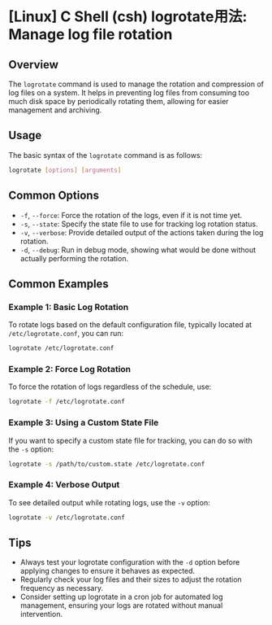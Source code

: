 # [Linux] C Shell (csh) logrotate用法: Manage log file rotation

## Overview
The `logrotate` command is used to manage the rotation and compression of log files on a system. It helps in preventing log files from consuming too much disk space by periodically rotating them, allowing for easier management and archiving.

## Usage
The basic syntax of the `logrotate` command is as follows:

```bash
logrotate [options] [arguments]
```

## Common Options
- `-f`, `--force`: Force the rotation of the logs, even if it is not time yet.
- `-s`, `--state`: Specify the state file to use for tracking log rotation status.
- `-v`, `--verbose`: Provide detailed output of the actions taken during the log rotation.
- `-d`, `--debug`: Run in debug mode, showing what would be done without actually performing the rotation.

## Common Examples

### Example 1: Basic Log Rotation
To rotate logs based on the default configuration file, typically located at `/etc/logrotate.conf`, you can run:

```bash
logrotate /etc/logrotate.conf
```

### Example 2: Force Log Rotation
To force the rotation of logs regardless of the schedule, use:

```bash
logrotate -f /etc/logrotate.conf
```

### Example 3: Using a Custom State File
If you want to specify a custom state file for tracking, you can do so with the `-s` option:

```bash
logrotate -s /path/to/custom.state /etc/logrotate.conf
```

### Example 4: Verbose Output
To see detailed output while rotating logs, use the `-v` option:

```bash
logrotate -v /etc/logrotate.conf
```

## Tips
- Always test your logrotate configuration with the `-d` option before applying changes to ensure it behaves as expected.
- Regularly check your log files and their sizes to adjust the rotation frequency as necessary.
- Consider setting up logrotate in a cron job for automated log management, ensuring your logs are rotated without manual intervention.